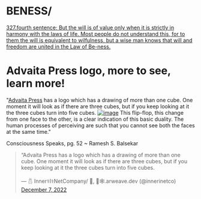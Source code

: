 # BENESS/

[327.fourth sentence; But the will is of value only when it is strictly in harmony with the laws of life. Most people do not understand this, for to them the will is equivalent to wilfulness, but a wise man knows that will and freedom are united in the Law of Be-ness.](http://agniyoga.org/ay_en/Supermundane.php)



# Advaita Press logo, more to see, learn more!

"[Advaita Press](https://advaita.org/) has a logo which has a drawing of more than one cube. One moment it will look as if there are three cubes, but if you keep looking at it the three cubes turn into five cubes.
[![image](https://www.bing.com/th?id=ODLS.cfe3a6d8-786b-4431-b900-418b161c1f6f&w=32&h=32&o=6&pid=13.1)](https://www.bing.com/th?id=ODLS.cfe3a6d8-786b-4431-b900-418b161c1f6f&w=32&h=32&o=6&pid=13.1)
This flip-flop, this change from one face to the other, is a clear indication of this basic duality.
The human processes of perceiving are such that you cannot see both the faces at the same time."

Consciousness Speaks, pg. 52
~ Ramesh S. Balsekar 

<blockquote class="twitter-tweet"><p lang="en" dir="ltr">“Advaita Press has a logo which has a drawing of more than one cube. One moment it will look as if there are three cubes, but if you keep looking at it the three cubes turn into five cubes.</p>&mdash; 𓆣 Inner⚕I⚕NetCompany/ 🤝, 🐘🕸.arweave.dev (@innerinetco) <a href="https://twitter.com/innerinetco/status/1600581009367515163?ref_src=twsrc%5Etfw">December 7, 2022</a></blockquote> <script async src="https://platform.twitter.com/widgets.js" charset="utf-8"></script>
